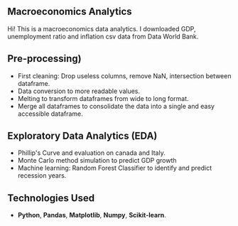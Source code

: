 
## **Macroeconomics Analytics**

Hi! This is a macroeconomics data analytics. I downloaded GDP, unemployment ratio and inflation csv data from Data World Bank.

## **Pre-processing)**
  - First cleaning: Drop useless columns, remove NaN, intersection between dataframe.
  - Data conversion to more readable values.
  - Melting to transform dataframes from wide to long format.
  - Merge all dataframes to consolidate the data into a single and easy accessible dataframe.


## **Exploratory Data Analytics (EDA)**
  - Phillip's Curve and evaluation on canada and Italy.
  - Monte Carlo method simulation to predict GDP growth
  - Machine learning: Random Forest Classifier to identify and predict recession years.

## **Technologies Used**
- **Python**, **Pandas**, **Matplotlib**, **Numpy**, **Scikit-learn**.
